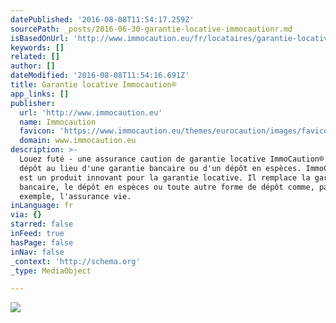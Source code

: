 ```yaml
---
datePublished: '2016-08-08T11:54:17.259Z'
sourcePath: _posts/2016-06-30-garantie-locative-immocautionr.md
isBasedOnUrl: 'http://www.immocaution.eu/fr/locataires/garantie-locative'
keywords: []
related: []
author: []
dateModified: '2016-08-08T11:54:16.691Z'
title: Garantie locative Immocaution®
app_links: []
publisher:
  url: 'http://www.immocaution.eu'
  name: Immocaution
  favicon: 'https://www.immocaution.eu/themes/eurocaution/images/favicons/favicon.ico'
  domain: www.immocaution.eu
description: >-
  Louez futé - une assurance caution de garantie locative ImmoCaution® sans
  dépôt au lieu d'une garantie bancaire ou d'un dépôt en espèces. ImmoCaution®
  est un produit innovant pour la garantie locative. Il remplace la garantie
  bancaire, le dépôt en espèces ou toute autre forme de dépôt comme, par
  exemple, l'assurance vie.
inLanguage: fr
via: {}
starred: false
inFeed: true
hasPage: false
inNav: false
_context: 'http://schema.org'
_type: MediaObject

---
```

![](https://imgflo.herokuapp.com/graph/vahj1ThiexotieMo/657eb6ee9e5bbb3d39eabe24c48e30bb/croprotate.jpg?cropheight=3367&cropwidth=5049&degrees=0&input=https%3A%2F%2Fthe-grid-user-content.s3-us-west-2.amazonaws.com%2F34324a36-c02c-4fde-9220-e6684a49ca82.jpg&x=0&y=0)